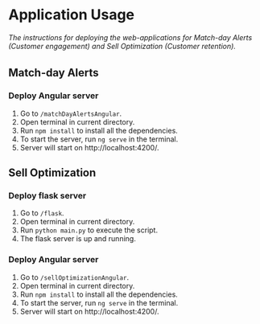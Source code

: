 # Application Usage
###### The instructions for deploying the web-applications for Match-day Alerts (Customer engagement) and Sell Optimization (Customer retention).

## Match-day Alerts

### Deploy Angular server
1. Go to `/matchDayAlertsAngular`.
2. Open terminal in current directory.
3. Run `npm install` to install all the dependencies.
4. To start the server, run `ng serve` in the terminal.
5. Server will start on http://localhost:4200/.


## Sell Optimization

### Deploy flask server 
1. Go to `/flask`.
2. Open terminal in current directory.
3. Run `python main.py` to execute the script.
4. The flask server is up and running.

### Deploy Angular server 
1. Go to `/sellOptimizationAngular`.
2. Open terminal in current directory.
3. Run `npm install` to install all the dependencies.
4. To start the server, run `ng serve` in the terminal.
5. Server will start on http://localhost:4200/.
